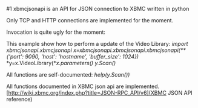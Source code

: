 #1 xbmcjsonapi is an API for JSON connection to XBMC written in python

Only TCP and HTTP connections are implemented for the moment.

Invocation is quite ugly for the moment:

This example show how to perform a update of the Video Library:
*import xbmcjsonapi.xbmcjsonapi*
*x=xbmcjsonapi.xbmcjsonapi.xbmcjsonapi(**{'port': 9090, 'host': 'hostname', 'buffer_size': 1024})*
*y=x.VideoLibrary(**x.parameters()*
*y.Scan()*

All functions are self-documented:
*help(y.Scan())*

All functions documented in XBMC json api are implemented.
[http://wiki.xbmc.org/index.php?title=JSON-RPC_API/v6](XBMC JSON API reference)
